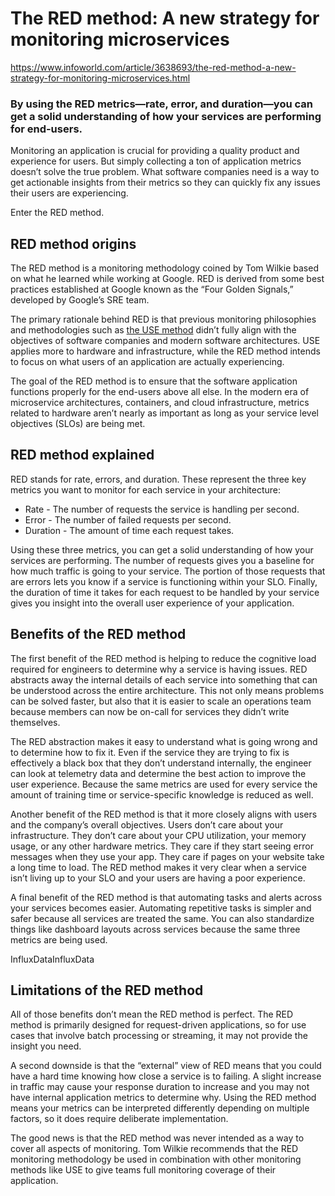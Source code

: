 # The RED method: A new strategy for monitoring microservices

https://www.infoworld.com/article/3638693/the-red-method-a-new-strategy-for-monitoring-microservices.html

### By using the RED metrics—rate, error, and duration—you can get a solid understanding of how your services are performing for end-users.


Monitoring an application is crucial for providing a quality product and experience for users. But simply collecting a ton of application metrics doesn’t solve the true problem. What software companies need is a way to get actionable insights from their metrics so they can quickly fix any issues their users are experiencing.

Enter the RED method.

## **RED method origins**

The RED method is a monitoring methodology coined by Tom Wilkie based on what he learned while working at Google. RED is derived from some best practices established at Google known as the “Four Golden Signals,” developed by Google’s SRE team.

The primary rationale behind RED is that previous monitoring philosophies and methodologies such as [the USE method](https://www.infoworld.com/article/3638772/making-the-use-method-of-monitoring-useful.html) didn’t fully align with the objectives of software companies and modern software architectures. USE applies more to hardware and infrastructure, while the RED method intends to focus on what users of an application are actually experiencing.

The goal of the RED method is to ensure that the software application functions properly for the end-users above all else. In the modern era of microservice architectures, containers, and cloud infrastructure, metrics related to hardware aren’t nearly as important as long as your service level objectives (SLOs) are being met.

## RED method explained

RED stands for rate, errors, and duration. These represent the three key metrics you want to monitor for each service in your architecture:

- Rate - The number of requests the service is handling per second.
- Error - The number of failed requests per second.
- Duration - The amount of time each request takes.

Using these three metrics, you can get a solid understanding of how your services are performing. The number of requests gives you a baseline for how much traffic is going to your service. The portion of those requests that are errors lets you know if a service is functioning within your SLO. Finally, the duration of time it takes for each request to be handled by your service gives you insight into the overall user experience of your application.

## Benefits of the RED method

The first benefit of the RED method is helping to reduce the cognitive load required for engineers to determine why a service is having issues. RED abstracts away the internal details of each service into something that can be understood across the entire architecture. This not only means problems can be solved faster, but also that it is easier to scale an operations team because members can now be on-call for services they didn’t write themselves.

The RED abstraction makes it easy to understand what is going wrong and to determine how to fix it. Even if the service they are trying to fix is effectively a black box that they don’t understand internally, the engineer can look at telemetry data and determine the best action to improve the user experience. Because the same metrics are used for every service the amount of training time or service-specific knowledge is reduced as well.

Another benefit of the RED method is that it more closely aligns with users and the company’s overall objectives. Users don’t care about your infrastructure. They don’t care about your CPU utilization, your memory usage, or any other hardware metrics. They care if they start seeing error messages when they use your app. They care if pages on your website take a long time to load. The RED method makes it very clear when a service isn’t living up to your SLO and your users are having a poor experience.

A final benefit of the RED method is that automating tasks and alerts across your services becomes easier. Automating repetitive tasks is simpler and safer because all services are treated the same. You can also standardize things like dashboard layouts across services because the same three metrics are being used.

InfluxDataInfluxData

## Limitations of the RED method

All of those benefits don’t mean the RED method is perfect. The RED method is primarily designed for request-driven applications, so for use cases that involve batch processing or streaming, it may not provide the insight you need.

A second downside is that the “external” view of RED means that you could have a hard time knowing how close a service is to failing. A slight increase in traffic may cause your response duration to increase and you may not have internal application metrics to determine why. Using the RED method means your metrics can be interpreted differently depending on multiple factors, so it does require deliberate implementation.

The good news is that the RED method was never intended as a way to cover all aspects of monitoring. Tom Wilkie recommends that the RED monitoring methodology be used in combination with other monitoring methods like USE to give teams full monitoring coverage of their application.

